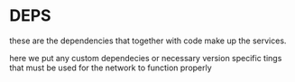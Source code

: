 DEPS
====

these are the dependencies that together with code make up the services.

here we put any custom dependecies or necessary version specific tings that must be used 
for the network to function properly
